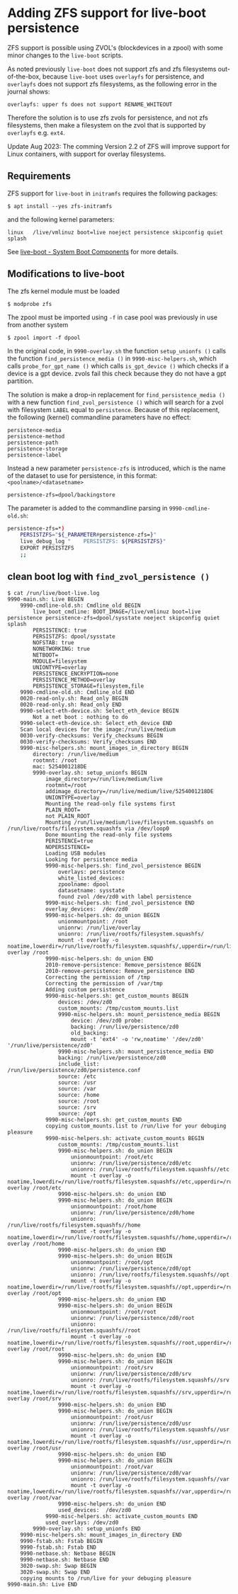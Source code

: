 # Adding ZFS support for live-boot persistence

ZFS support is possible using ZVOL's (blockdevices in a zpool) with some 
minor changes to the `live-boot` scripts.

As noted previously `live-boot` does not support zfs and zfs filesystems 
out-of-the-box, because `live-boot` uses `overlayfs` for persistence, and 
`overlayfs` does not support zfs filesystems, as the following error in the 
journal shows:
```
overlayfs: upper fs does not support RENAME_WHITEOUT
```
Therefore the solution is to use zfs zvols for persistence, and not zfs 
filesystems, then make a filesystem on the zvol that is supported by 
`overlayfs` e.g. `ext4`.

Update Aug 2023: The comming Version 2.2 of ZFS will improve support for Linux 
containers, with support for overlay filesystems.

## Requirements
ZFS support for `live-boot` in `initramfs` requires the following packages:
```
$ apt install --yes zfs-initramfs
```
and the following kernel parameters:
```
linux   /live/vmlinuz boot=live noeject persistence skipconfig quiet splash
```
See [live-boot - System Boot Components](https://manpages.ubuntu.com/manpages/jammy/man7/live-boot.7.html) for more details.

## Modifications to live-boot
The zfs kernel module must be loaded
```
$ modprobe zfs
```
The zpool must be imported using `-f` in case pool was previously in use from 
another system
```
$ zpool import -f dpool
```
In the original code, in `9990-overlay.sh` the function  `setup_unionfs ()` 
calls the function `find_persistence_media ()` in `9990-misc-helpers.sh`, which 
calls `probe_for_gpt_name ()` which calls `is_gpt_device ()` which checks if a 
device is a gpt device. zvols fail this check because they do not have a gpt 
partition.

The solution is make a drop-in replacement for `find_persistence_media ()` 
with a new function `find_zvol_persistence ()` which will search for a zvol 
with filesystem `LABEL` equal to `persistence`. Because of this replacement, 
the following (kernel) commandline parameters have no effect:
``` 
persistence-media
persistence-method
persistence-path
persistence-storage
persistence-label
```
Instead a new parameter `persistence-zfs` is introduced, which is the name of
the dataset to use for persistence, in this format: `<poolname>/<datasetname>`
```
persistence-zfs=dpool/backingstore
```
The parameter is added to the commandline parsing in `9990-cmdline-old.sh`:
```bash
persistence-zfs=*)
    PERSISTZFS="${_PARAMETER#persistence-zfs=}"
    live_debug_log "    PERSISTZFS: ${PERSISTZFS}"
    EXPORT PERSISTZFS
    ;;
```
## clean boot log with `find_zvol_persistence ()` 

```
$ cat /run/live/boot-live.log 
9990-main.sh: Live BEGIN
    9990-cmdline-old.sh: Cmdline_old BEGIN
        live_boot_cmdline: BOOT_IMAGE=/live/vmlinuz boot=live persistence persistence-zfs=dpool/sysstate noeject skipconfig quiet splash
        PERSISTENCE: true
        PERSISTZFS: dpool/sysstate
        NOFSTAB: true
        NONETWORKING: true
        NETBOOT=
        MODULE=filesystem
        UNIONTYPE=overlay
        PERSISTENCE_ENCRYPTION=none
        PERSISTENCE_METHOD=overlay
        PERSISTENCE_STORAGE=filesystem,file
    9990-cmdline-old.sh: Cmdline_old END
    0020-read-only.sh: Read_only BEGIN
    0020-read-only.sh: Read_only END
    9990-select-eth-device.sh: Select_eth_device BEGIN
        Not a net boot : nothing to do
    9990-select-eth-device.sh: Select_eth_device END
    Scan local devices for the image:/run/live/medium
    0030-verify-checksums: Verify_checksums BEGIN
    0030-verify-checksums: Verify_checksums END
    9990-misc-helpers.sh: mount_images_in_directory BEGIN
        directory: /run/live/medium
        rootmnt: /root
        mac: 5254001218DE
        9990-overlay.sh: setup_unionfs BEGIN
            image_directory=/run/live/medium/live
            rootmnt=/root
            addimage_directory=/run/live/medium/live/5254001218DE
            UNIONTYPE=overlay
            Mounting the read-only file systems first
            PLAIN_ROOT=
            not PLAIN_ROOT
            Mounting /run/live/medium/live/filesystem.squashfs on /run/live/rootfs/filesystem.squashfs via /dev/loop0
            Done mounting the read-only file systems
            PERISTENCE=true
            NOPERSISTENCE=
            Loading USB modules
            Looking for persistence media
            9990-misc-helpers.sh: find_zvol_persistence BEGIN
                overlays: persistence
                white_listed_devices: 
                zpoolname: dpool
                datasetname: sysstate
                found zvol /dev/zd0 with label persistence
            9990-misc-helpers.sh: find_zvol_persistence END
            overlay_devices:  /dev/zd0
            9990-misc-helpers.sh: do_union BEGIN
                unionmountpoint: /root
                unionrw: /run/live/overlay
                unionro: /run/live/rootfs/filesystem.squashfs/
                mount -t overlay -o noatime,lowerdir=/run/live/rootfs/filesystem.squashfs/,upperdir=/run/live/overlay/rw,workdir=/run/live/overlay/work overlay /root
            9990-misc-helpers.sh: do_union END
            2010-remove-persistence: Remove_persistence BEGIN
            2010-remove-persistence: Remove_persistence END
            Correcting the permission of /tmp
            Correcting the permission of /var/tmp
            Adding custom persistence
            9990-misc-helpers.sh: get_custom_mounts BEGIN
                devices: /dev/zd0
                custom_mounts: /tmp/custom_mounts.list
                9990-misc-helpers.sh: mount_persistence_media BEGIN
                    device: /dev/zd0 probe: 
                    backing: /run/live/persistence/zd0
                    old_backing: 
                    mount -t 'ext4' -o 'rw,noatime' '/dev/zd0' '/run/live/persistence/zd0'
                9990-misc-helpers.sh: mount_persistence_media END
                backing: /run/live/persistence/zd0
                include_list: /run/live/persistence/zd0/persistence.conf
                source: /etc
                source: /usr
                source: /var
                source: /home
                source: /root
                source: /srv
                source: /opt
            9990-misc-helpers.sh: get_custom_mounts END
            copying custom_mounts.list to /run/live for your debuging pleasure
            9990-misc-helpers.sh: activate_custom_mounts BEGIN
                custom_mounts: /tmp/custom_mounts.list
                9990-misc-helpers.sh: do_union BEGIN
                    unionmountpoint: /root/etc
                    unionrw: /run/live/persistence/zd0/etc
                    unionro: /run/live/rootfs/filesystem.squashfs//etc
                    mount -t overlay -o noatime,lowerdir=/run/live/rootfs/filesystem.squashfs//etc,upperdir=/run/live/persistence/zd0/etc/rw,workdir=/run/live/persistence/zd0/etc/work overlay /root/etc
                9990-misc-helpers.sh: do_union END
                9990-misc-helpers.sh: do_union BEGIN
                    unionmountpoint: /root/home
                    unionrw: /run/live/persistence/zd0/home
                    unionro: /run/live/rootfs/filesystem.squashfs//home
                    mount -t overlay -o noatime,lowerdir=/run/live/rootfs/filesystem.squashfs//home,upperdir=/run/live/persistence/zd0/home/rw,workdir=/run/live/persistence/zd0/home/work overlay /root/home
                9990-misc-helpers.sh: do_union END
                9990-misc-helpers.sh: do_union BEGIN
                    unionmountpoint: /root/opt
                    unionrw: /run/live/persistence/zd0/opt
                    unionro: /run/live/rootfs/filesystem.squashfs//opt
                    mount -t overlay -o noatime,lowerdir=/run/live/rootfs/filesystem.squashfs//opt,upperdir=/run/live/persistence/zd0/opt/rw,workdir=/run/live/persistence/zd0/opt/work overlay /root/opt
                9990-misc-helpers.sh: do_union END
                9990-misc-helpers.sh: do_union BEGIN
                    unionmountpoint: /root/root
                    unionrw: /run/live/persistence/zd0/root
                    unionro: /run/live/rootfs/filesystem.squashfs//root
                    mount -t overlay -o noatime,lowerdir=/run/live/rootfs/filesystem.squashfs//root,upperdir=/run/live/persistence/zd0/root/rw,workdir=/run/live/persistence/zd0/root/work overlay /root/root
                9990-misc-helpers.sh: do_union END
                9990-misc-helpers.sh: do_union BEGIN
                    unionmountpoint: /root/srv
                    unionrw: /run/live/persistence/zd0/srv
                    unionro: /run/live/rootfs/filesystem.squashfs//srv
                    mount -t overlay -o noatime,lowerdir=/run/live/rootfs/filesystem.squashfs//srv,upperdir=/run/live/persistence/zd0/srv/rw,workdir=/run/live/persistence/zd0/srv/work overlay /root/srv
                9990-misc-helpers.sh: do_union END
                9990-misc-helpers.sh: do_union BEGIN
                    unionmountpoint: /root/usr
                    unionrw: /run/live/persistence/zd0/usr
                    unionro: /run/live/rootfs/filesystem.squashfs//usr
                    mount -t overlay -o noatime,lowerdir=/run/live/rootfs/filesystem.squashfs//usr,upperdir=/run/live/persistence/zd0/usr/rw,workdir=/run/live/persistence/zd0/usr/work overlay /root/usr
                9990-misc-helpers.sh: do_union END
                9990-misc-helpers.sh: do_union BEGIN
                    unionmountpoint: /root/var
                    unionrw: /run/live/persistence/zd0/var
                    unionro: /run/live/rootfs/filesystem.squashfs//var
                    mount -t overlay -o noatime,lowerdir=/run/live/rootfs/filesystem.squashfs//var,upperdir=/run/live/persistence/zd0/var/rw,workdir=/run/live/persistence/zd0/var/work overlay /root/var
                9990-misc-helpers.sh: do_union END
                used_devices:  /dev/zd0
            9990-misc-helpers.sh: activate_custom_mounts END
            used_overlays: /dev/zd0
        9990-overlay.sh: setup_unionfs END
    9990-misc-helpers.sh: mount_images_in_directory END
    9990-fstab.sh: Fstab BEGIN
    9990-fstab.sh: Fstab END
    9990-netbase.sh: Netbase BEGIN
    9990-netbase.sh: Netbase END
    3020-swap.sh: Swap BEGIN
    3020-swap.sh: Swap END
    copying mounts to /run/live for your debuging pleasure
9990-main.sh: Live END

```
